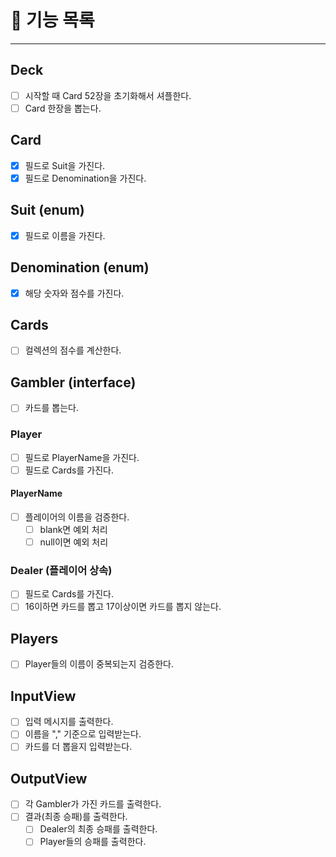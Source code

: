 # 🐰 기능 목록

<hr>

## Deck

- [ ] 시작할 때 Card 52장을 초기화해서 셔플한다.
- [ ] Card 한장을 뽑는다.

## Card

- [X] 필드로 Suit을 가진다.
- [X] 필드로 Denomination을 가진다.

## Suit (enum)

- [X] 필드로 이름을 가진다.

## Denomination (enum)

- [X] 해당 숫자와 점수를 가진다.

## Cards

- [ ] 컬렉션의 점수를 계산한다.

## Gambler (interface)

- [ ] 카드를 뽑는다.

### Player

- [ ] 필드로 PlayerName을 가진다.
- [ ] 필드로 Cards를 가진다.

#### PlayerName
 
- [ ] 플레이어의 이름을 검증한다.
  - [ ] blank면 예외 처리
  - [ ] null이면 예외 처리

### Dealer (플레이어 상속) 

- [ ] 필드로 Cards를 가진다.
- [ ] 16이하면 카드를 뽑고 17이상이면 카드를 뽑지 않는다.

## Players

- [ ] Player들의 이름이 중복되는지 검증한다.  

## InputView 

- [ ] 입력 메시지를 출력한다.
- [ ] 이름을 "," 기준으로 입력받는다.
- [ ] 카드를 더 뽑을지 입력받는다.

## OutputView

- [ ] 각 Gambler가 가진 카드를 출력한다.
- [ ] 결과(최종 승패)를 출력한다.
  - [ ] Dealer의 최종 승패를 출력한다.
  - [ ] Player들의 승패를 출력한다.

